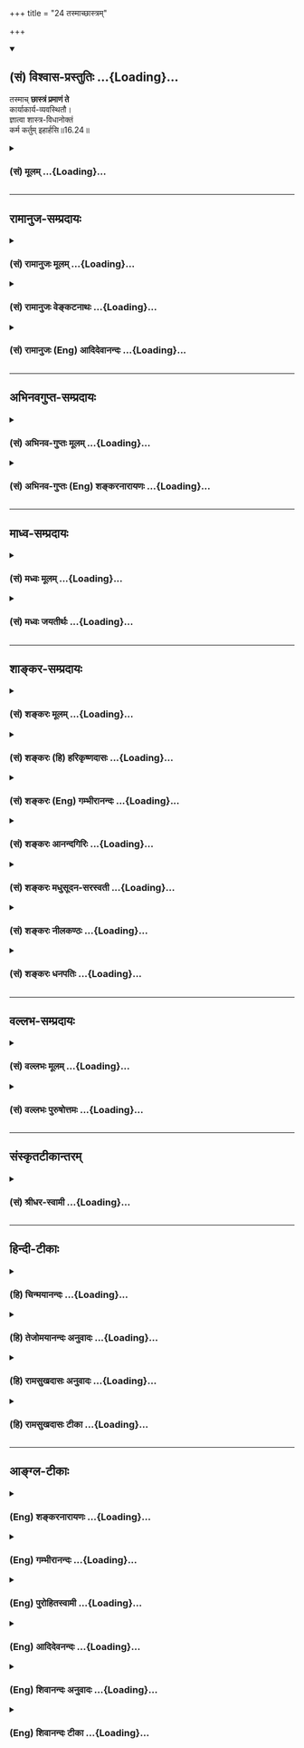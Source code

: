 +++
title = "24 तस्माच्छास्त्रम्"

+++
<div class="js_include" newlevelforh1="2" title="(सं) विश्वास-प्रस्तुतिः" unfilled url="/purANam_vaiShNavam/mahAbhAratam/06-bhIShma-parva/03-bhagavad-gItA-parva/saMskRtam/vishvAsa-prastutiH/16_daivAsura-sampad-vib/24_tasmAchChAstram.md">
<details open><summary><h2>(सं) विश्वास-प्रस्तुतिः ...{Loading}...</h2></summary>

तस्माच् **छास्त्रं प्रमाणं ते**  
कार्याकार्य-व्यवस्थितौ।  
ज्ञात्वा शास्त्र-विधानोक्तं  
कर्म कर्तुम् इहार्हसि॥16.24॥
</details>
</div>
<div class="js_include collapsed" newlevelforh1="3" title="(सं) मूलम्" unfilled url="/purANam_vaiShNavam/mahAbhAratam/06-bhIShma-parva/03-bhagavad-gItA-parva/saMskRtam/mUlam/16_daivAsura-sampad-vib/24_tasmAchChAstram.md">
<details><summary><h3>(सं) मूलम् ...{Loading}...</h3></summary>

तस्माच्छास्त्रं प्रमाणं ते कार्याकार्यव्यवस्थितौ।  
ज्ञात्वा शास्त्रविधानोक्तं कर्म कर्तुमिहार्हसि।।16.24।।
</details>
</div>


_________________
## रामानुज-सम्प्रदायः
<div class="js_include collapsed" newlevelforh1="3" title="(सं) रामानुजः मूलम्" unfilled url="/purANam_vaiShNavam/mahAbhAratam/06-bhIShma-parva/03-bhagavad-gItA-parva/saMskRtam/rAmAnujaH/mUlam/16_daivAsura-sampad-vib/24_tasmAchChAstram.md">
<details><summary><h3>(सं) रामानुजः मूलम् ...{Loading}...</h3></summary>

।।16.24।। तस्मात् **कार्याकार्यव्यवस्थितौ** उपादेयानुपादेयव्यवस्थायां
**शास्त्रम्** एव तव **प्रमाणम्।** धर्मशास्त्रेतिहासपुराणाद्युपबृंहिता
वेदा यद् एव पुरुषोत्तमाख्यं परं तत्त्वं तत्प्रीणनरूपं
तत्प्राप्त्युपायभूतं च कर्म अवबोधयन्ति तत् **शास्त्रविधानोक्तं** तत्त्वं
**कर्म** च **ज्ञात्वा** यथावद् अन्यूनातिरिक्तं विज्ञाय **कर्तुं** त्वं
**अर्हसि** तद् एव उपादातुम् अर्हसि।

</details>
</div>
<div class="js_include collapsed" newlevelforh1="3" title="(सं) रामानुजः वेङ्कटनाथः" unfilled url="/purANam_vaiShNavam/mahAbhAratam/06-bhIShma-parva/03-bhagavad-gItA-parva/saMskRtam/rAmAnujaH/venkaTanAthaH/16_daivAsura-sampad-vib/24_tasmAchChAstram.md">
<details><summary><h3>(सं) रामानुजः वेङ्कटनाथः ...{Loading}...</h3></summary>

  
  
।।16.24।। अध्यायोक्तं सर्वमेतदर्थमित्यभिप्रायेणानुशिष्यते --
तस्माच्छास्त्रमिति। अत्र
कार्याकार्यशब्दयोरुत्पाद्यानुत्पाद्यादिविषयत्वस्यासङ्गतिमभिप्रेत्याऽऽहउपादेयानुपादेयव्यवस्थायामिति।
अनुष्ठानविपर्ययस्य तत्त्वविपर्ययस्य च आसुरस्वभावे प्रदर्शितत्वादत्र च
तद्विपर्ययस्य विवक्षितत्वात् कार्याकार्यशब्दौ तत्त्वातत्त्वयोः
प्रदर्शनार्थावित्यभिप्रायेणोपादेयादिसाधारणशब्दः। उपादानमत्र यथाशास्त्रं
मनसा स्वीकरणं शास्त्रमेवेत्युक्तं;श्रुतिः स्मृतिः सदाचारः
\[या.स्मृ.1।7\] इत्यादिविरोधादित्यत्राऽऽह -- धर्मशास्त्रेति।
आदिशब्देनाचारग्रहणं;यजन्त्यविधिपूर्वकं \[9।23\]न तु मामभिजानन्ति
\[9।24\] इत्यादिव्यवच्छेदाय ज्ञात्त्वेत्यादिकमुच्यत इत्याहयदेवेति।
सर्वाणि हि शास्त्राणि साक्षाद्वा परम्परया वा परमपुरुषसमाराधनतयैव सर्वाणि
विदधति तत्र तत्त्वहितयोःवेदैश्च सर्वैरहमेव वेद्यः \[15।15\] इत्युक्तं
परतत्त्वं प्रागुक्तसमाख्यया
स्मारयतिपुरुषोत्तमाख्यमिति। तत्प्राप्त्युपायभूतं चेति सर्वेषां हि
फलसङ्गादित्यागेनानुष्ठितानां परब्रह्मप्राप्त्युपायत्वमेव स्वभाव इति
भावः। अत्रअवबोधयन्तीत्यनेनाज्ञातज्ञापनरूपविधानशब्दार्थो विवृतः।
अयथाशास्त्रं कर्मणां करणं च न कर्तव्यमित्यभिप्रायेणकर्तुमर्हसि
इत्युक्तम्। तस्मादप्यनुष्ठानतत्त्वाध्यवसायसाधारण्यमाहउपादातुमिति। अर्हसि
इत्येतदनुसारिमध्यमत्वमिति निर्देशः तस्य दैवीसम्पदभिजातस्य
योग्यत्वातिशयद्योतनाय। एतदुक्तं भवति -- सत्त्वोत्तरेण भवता
कुहकपुरुषकौशलातिशयपरिग्राहितमोहनशास्त्राभासप्रक्रियानुधावनेन
नित्यभगवदाज्ञारूपवेदाख्यशास्त्रसारभूताद्यथाधिकारं
कर्मयोगभक्तियोगरूपभगवदनन्यभजनपरमधर्मान्न प्रच्युतेन भवितव्यम् अपितु स एव
नित्यमुपादेयः -- इति। इहेति निर्देशः कर्माधिकारभूमिप्रदर्शनार्थः;
कर्मवश्यावस्थत्वज्ञापको वा।  
  
इति कवितार्किकसिंहस्य सर्वतन्त्रस्वतन्त्रस्य श्रीमद्वेङ्कटनाथस्य
वेदान्ताचार्यस्य कृतिषु भगवद्रामानुजविरचितश्रीमद्गीताभाष्यटीकायां
तात्पर्यचन्द्रिकायां षोडशोऽध्यायः।।16।। , ,

</details>
</div>
<div class="js_include collapsed" newlevelforh1="3" title="(सं) रामानुजः (Eng) आदिदेवानन्दः" unfilled url="/purANam_vaiShNavam/mahAbhAratam/06-bhIShma-parva/03-bhagavad-gItA-parva/saMskRtam/rAmAnujaH/english/AdidevAnandaH/16_daivAsura-sampad-vib/24_tasmAchChAstram.md">
<details><summary><h3>(सं) रामानुजः (Eng) आदिदेवानन्दः ...{Loading}...</h3></summary>

16.24 Hence, the Sastra is to be the only authority for you in
determining what should be done and what should not be done, viz., in
deciding what ought to be accepted and what ought not be accepted. You
should know, i.e., understand, neither more nor less than what
constitutes the truth and the work enjoined in the injunctions of the
Sastras which the Highest Reality called the Supreme Person revealed in
the Vedas. The Vedic injunctions are supplemented by the Dharma-sastras,
the Itihasas and the Puranas. The acts enjoined by them are the means
for reaching Him and for pleasing Him. You should perform them; you
should accept them alone.

</details>
</div>


_________________
## अभिनवगुप्त-सम्प्रदायः
<div class="js_include collapsed" newlevelforh1="3" title="(सं) अभिनव-गुप्तः मूलम्" unfilled url="/purANam_vaiShNavam/mahAbhAratam/06-bhIShma-parva/03-bhagavad-gItA-parva/saMskRtam/abhinava-guptaH/mUlam/16_daivAsura-sampad-vib/24_tasmAchChAstram.md">
<details><summary><h3>(सं) अभिनव-गुप्तः मूलम् ...{Loading}...</h3></summary>

।।16.23 -- 16.24।। न चैतत् पुरुषवचनमित्यनादरणीयम्; अपि तु
अनादिशास्त्रमत्र प्रमाणम् इत्युच्यते -- यः शास्त्रविधिमिति। तस्मादिति।
शास्त्रविधिं त्यजत स्वमनीषयैव कार्याकार्यविचारं कुर्वतः प्रत्युत
नरकपातः। तस्मात् आत्मबुद्ध्या +++(S;;N add शास्त्रमननुसृत्य after
आत्मबुद्ध्या)+++ कार्याकार्यव्यवस्थां मा कार्षीः इति तात्पर्यम् \[इति\]।  
  

</details>
</div>
<div class="js_include collapsed" newlevelforh1="3" title="(सं) अभिनव-गुप्तः (Eng) शङ्करनारायणः" unfilled url="/purANam_vaiShNavam/mahAbhAratam/06-bhIShma-parva/03-bhagavad-gItA-parva/saMskRtam/abhinava-guptaH/english/shankaranArAyaNaH/16_daivAsura-sampad-vib/24_tasmAchChAstram.md">
<details><summary><h3>(सं) अभिनव-गुप्तः (Eng) शङ्करनारायणः ...{Loading}...</h3></summary>

16.23-24 Yah sastravidhim etc. Tasmat etc. On the other hand, a fall
into the hell is \[inevitable\] for a person who rejects the scriptural
injunctions and makes, using his own intellect, an analysis as to what
is to be done and what is not to be done. Therefore, don't make a
decision with your intellect about what is to be done and what is not to
be done.-This is what is intended to be conveyed here.

</details>
</div>


_________________
## माध्व-सम्प्रदायः
<div class="js_include collapsed" newlevelforh1="3" title="(सं) मध्वः मूलम्" unfilled url="/purANam_vaiShNavam/mahAbhAratam/06-bhIShma-parva/03-bhagavad-gItA-parva/saMskRtam/madhvaH/mUlam/16_daivAsura-sampad-vib/24_tasmAchChAstram.md">
<details><summary><h3>(सं) मध्वः मूलम् ...{Loading}...</h3></summary>

।।16.24।। Sri Madhvacharya did not comment on this sloka.

</details>
</div>
<div class="js_include collapsed" newlevelforh1="3" title="(सं) मध्वः जयतीर्थः" unfilled url="/purANam_vaiShNavam/mahAbhAratam/06-bhIShma-parva/03-bhagavad-gItA-parva/saMskRtam/madhvaH/jayatIrthaH/16_daivAsura-sampad-vib/24_tasmAchChAstram.md">
<details><summary><h3>(सं) मध्वः जयतीर्थः ...{Loading}...</h3></summary>

।।16.24।। Sri Jayatirtha did not comment on this sloka.

</details>
</div>


_________________
## शाङ्कर-सम्प्रदायः
<div class="js_include collapsed" newlevelforh1="3" title="(सं) शङ्करः मूलम्" unfilled url="/purANam_vaiShNavam/mahAbhAratam/06-bhIShma-parva/03-bhagavad-gItA-parva/saMskRtam/shankaraH/mUlam/16_daivAsura-sampad-vib/24_tasmAchChAstram.md">
<details><summary><h3>(सं) शङ्करः मूलम् ...{Loading}...</h3></summary>

।।16.24।। --,**तस्मात् शास्त्रं प्रमाणं** ज्ञानसाधनं **ते** तव
**कार्याकार्यव्यवस्थितौ** कर्तव्याकर्तव्यव्यवस्थायाम्। अतः **ज्ञात्वा**
बुद्ध्वा **शास्त्रविधानोक्तं** विधिः विधानं शास्त्रेण विधानं
शास्त्रविधानम् कुर्यात्; न कुर्यात् इत्येवंलक्षणम्; तेन उक्तं
स्व**कर्म** यत् तत् **कर्तुम् इह** **अर्हसि;** इह इति
कर्माधिकारभूमिप्रदर्शनार्थम् इति।। इति श्रीमत्परमहंसपरिव्राजकाचार्यस्य
श्रीगोविन्दभगवत्पूज्यपादशिष्यस्य,श्रीमच्छंकरभगवतः कृतौ
श्रीमद्भगवद्गीताभाष्ये  
  
षोडशोऽध्यायः।।  
  

</details>
</div>
<div class="js_include collapsed" newlevelforh1="3" title="(सं) शङ्करः (हि) हरिकृष्णदासः" unfilled url="/purANam_vaiShNavam/mahAbhAratam/06-bhIShma-parva/03-bhagavad-gItA-parva/saMskRtam/shankaraH/hindI/harikRShNadAsaH/16_daivAsura-sampad-vib/24_tasmAchChAstram.md">
<details><summary><h3>(सं) शङ्करः (हि) हरिकृष्णदासः ...{Loading}...</h3></summary>

।।16.24।। सुतरां कर्तव्य और अकर्तव्यकी व्यवस्थामें तेरे लिये शास्त्र ही
प्रमाण है; अर्थात् ज्ञान प्राप्त करनेका साधन है। अतः शास्त्रविधानसे कही
हुई बातको समझकर यानी आज्ञाका नाम विधान है। शास्त्रद्वारा जो ऐसी आज्ञा दी
जाय कि यह कार्य कर; यह मत कर वह शास्त्रविधान है; उससे बताये,हुए
स्वकर्मको जानकर तुझे इस कर्मक्षेत्रमें कार्य करना उचित है। इह शब्द जिस
भूमिमें कर्मोंका अधिकार है उसका लक्ष्य करवानेवाला है।

</details>
</div>
<div class="js_include collapsed" newlevelforh1="3" title="(सं) शङ्करः (Eng) गम्भीरानन्दः" unfilled url="/purANam_vaiShNavam/mahAbhAratam/06-bhIShma-parva/03-bhagavad-gItA-parva/saMskRtam/shankaraH/english/gambhIrAnandaH/16_daivAsura-sampad-vib/24_tasmAchChAstram.md">
<details><summary><h3>(सं) शङ्करः (Eng) गम्भीरानन्दः ...{Loading}...</h3></summary>

16.24 Tasmat, therefore; sastram, the scripure; is te, your; pramanam,
authority, the means of knowledge; karya-akarya-vyavasthitau, as regards
the determination of what is to be done and what is not to be done.
Therefore, jnatva, after understanding; that which is your own karma,
duty; sastra-vidhana-uktam, as presented by scriptural
injunction-vidhana is the same as vidhi, precept, in the form, 'you
should do', 'you should not do'; as presented by that; arhasi, you
ought; kartum, to perform; it iha, here. 'Here' is used for pointing out
the sphere in which one is intitled to perform his duties.
F:gitadataR.K.GitaCHAPTER16.doc Page 1 of 1

</details>
</div>
<div class="js_include collapsed" newlevelforh1="3" title="(सं) शङ्करः आनन्दगिरिः" unfilled url="/purANam_vaiShNavam/mahAbhAratam/06-bhIShma-parva/03-bhagavad-gItA-parva/saMskRtam/shankaraH/AnandagiriH/16_daivAsura-sampad-vib/24_tasmAchChAstram.md">
<details><summary><h3>(सं) शङ्करः आनन्दगिरिः ...{Loading}...</h3></summary>

।।16.24।। शास्त्रादृते कर्मणो निष्फलत्वे फलितमाह -- **तस्मादिति।**
कर्तव्याकर्तव्यौ धर्माधर्मौ तस्य शास्त्रस्य प्रमाणत्वेऽपि मम किं
कर्तव्यमित्याशङ्क्याह -- **अत इति।** स्वकर्म क्षत्रियस्य युद्धादि;
इतिशब्दोऽध्यायसमाप्त्यर्थः। तदनेनाध्यायेन
प्राग्भवीयकर्मवासनानुसारेणाभिव्यज्यमानसात्त्विकादिप्रकृतित्रयविभागेन
दैव्यासुरीतिसंपद्द्वयमादानहानाभ्यामुपदिश्य कामक्रोधलोभानपहाय
पुरुषार्थिना शास्त्रप्रवणेन तदुक्तकारिणा भवितव्यमिति निर्धारितम्। इति
श्रीमत्परमहंसपरिव्राजकाचार्यश्रीमच्छुद्धानन्दपूज्यपादशिष्यानन्दगिरिकृतौ
षोडशोऽध्यायः।।16।।  
  

</details>
</div>
<div class="js_include collapsed" newlevelforh1="3" title="(सं) शङ्करः मधुसूदन-सरस्वती" unfilled url="/purANam_vaiShNavam/mahAbhAratam/06-bhIShma-parva/03-bhagavad-gItA-parva/saMskRtam/shankaraH/madhusUdana-sarasvatI/16_daivAsura-sampad-vib/24_tasmAchChAstram.md">
<details><summary><h3>(सं) शङ्करः मधुसूदन-सरस्वती ...{Loading}...</h3></summary>

।।16.24।। यस्मादेवं -- तस्मादिति। यस्माच्छास्त्रविमुखतया
कामाधीनप्रवृत्तिरैहिकपारत्रिकसर्वपुरुषार्थायोग्या तस्मात्ते तव
श्रेयोऽर्थिनः कार्याकार्यव्यवस्थितौ किं कार्यं किमकार्यमिति विषये
शास्त्रं वेदतदुपजीविस्मृतिपुराणादिकमेव बोधकं प्रमाणं नान्यत्
स्वोत्प्रेक्षाबुद्धवाक्यादीत्यभिप्रायः। एवंचेह कर्माधिकारभूमौ
शास्त्रविधानेन कुर्यान्न कुर्यादित्येवंप्रवर्तनानिवर्तनारूपेण
वैदिकलिङादिपदेनोक्तं कर्म विहितं प्रतिषिद्धं च ज्ञात्वा निषिद्धं वर्जयन्
विहितं क्षत्रियस्य युद्धादिकर्म त्वं कर्तुमर्हसि
सत्त्वशुद्धिपर्यन्तमित्यर्थः। तदेवमस्मिन्नध्याये सर्वस्या आसुर्याः संपदो
मूलभूतान्त्सर्वश्रेयःप्रापकान्त्सर्वश्रेयःप्रतिबन्धकान्महादोषान्कामक्रोधलोभानपहाय
श्रेयोर्थिना श्रद्दधानतया शास्त्रप्रवणेन तदुपदिष्टार्थानुष्ठानपरेण
भवितव्यमिति संपद्वयविभागप्रदर्शनमुखेन निर्धारितम्।

</details>
</div>
<div class="js_include collapsed" newlevelforh1="3" title="(सं) शङ्करः नीलकण्ठः" unfilled url="/purANam_vaiShNavam/mahAbhAratam/06-bhIShma-parva/03-bhagavad-gItA-parva/saMskRtam/shankaraH/nIlakaNThaH/16_daivAsura-sampad-vib/24_tasmAchChAstram.md">
<details><summary><h3>(सं) शङ्करः नीलकण्ठः ...{Loading}...</h3></summary>

।।16.24।। यस्माच्छास्त्रातिगः शुद्ध्यादिकं त्रयं नाप्नोति तस्मात्ते तव
शुद्ध्यादिकामस्य शास्त्रमेव प्रमाणं किं कार्यं किं न कार्यमित्यस्यां
व्यवस्थायाम्। एवं ज्ञात्वा शास्त्रं इदं कर्तव्यमिदं न कर्तव्यमिति शासनं
वेदाज्ञारूपं; विधानं च तदुल्लङ्घने प्रतिसमाधानम्। अग्निहोत्राद्यकरणेऽयं
दोषस्तत्परिहारार्थमिदं कृच्छ्रादिकं प्रायश्चित्तम्। ब्रह्महत्यादिकरणेऽयं
दोषस्तत्परिहारार्थमिदमश्वमेधादि अन्यद्वा प्रायश्चित्तम्। शास्त्रं च
विधानं च ताभ्यामुक्तं कर्म इह मनुष्यलोके कर्तुमर्हसि। लोकान्तरे
कर्मस्वनधिकारं दर्शयितुमिहेत्युक्तम् तदेवं शास्त्रानुवर्तिन एव
चित्तशुद्ध्यादिकं नान्यस्येति सिद्धम्।

</details>
</div>
<div class="js_include collapsed" newlevelforh1="3" title="(सं) शङ्करः धनपतिः" unfilled url="/purANam_vaiShNavam/mahAbhAratam/06-bhIShma-parva/03-bhagavad-gItA-parva/saMskRtam/shankaraH/dhanapatiH/16_daivAsura-sampad-vib/24_tasmAchChAstram.md">
<details><summary><h3>(सं) शङ्करः धनपतिः ...{Loading}...</h3></summary>

।।16.24।। यस्माच्छास्त्रविधिमुत्सृज्य कामकारतः प्रवृत्तानां
पुरुषार्थहानिरनर्थावाप्तिश्च तस्मात्ते दैवीं संपदमभिजातस्य तव
कार्याकार्यव्यवस्थितौ कर्तव्याकर्तव्यव्यवस्थायां शास्त्रं प्रमाणं
ज्ञानसाधनमतः शास्त्रेण विधानं कुर्यादित्येवंलक्षणं शास्त्रविधानं
तेनोक्तं स्वस्य क्षत्रियस्य यत्कर्म तदिह कर्माधिकारभूमौ कर्तुमर्हसि
योग्योऽसि। इदं कर्तव्यमिदं नेति शासनं वेदाज्ञारुपं शास्त्रं तदतिक्रमे
प्रायश्चित्तं विधानं शास्त्रं च विधानं च ताभ्यामुक्तमिति
तूक्तविधानपदार्थस्य शास्तेनेनेति व्युत्पत्त्या
शास्त्रपदार्थऽन्तर्भावमभिप्रेत्याचार्यैर्नोक्तं तदनेन षोडशाध्यायेन
संपद्वयं निरुपयता सर्वस्या आसुर्याः संपदो मूलभूतान् सर्वानर्थप्रापकान्
सर्वार्थप्रतिबन्धकान्महादोषान्कामादीन् त्रीन्परित्यज्य तत्परिवर्जनं
श्रेयआचरणकारणं शास्त्रविध्युल्लङ्घनं च विहाय श्रेयोऽर्थिना श्रद्दधानतया
शास्त्रोपदिष्टार्थानुष्ठानपरेण भवितव्यमिति दर्शयता आसुर्याः परिवर्जनेन
दैव्या उपादानेन च लभ्यमखण्डं मोक्षाख्यं ब्रह्म प्रकाशितम्। इति
श्रीमत्परमहंसपरिव्राजकाचार्यबालस्वामिश्रीपादशिष्यदत्तवंशावतंसरामकुमारसूनुधनपतिविदुषा
विरचितायां गीताभाष्योत्कर्षदीपिकायं षोडशोऽध्यायः।।16।।

</details>
</div>


_________________
## वल्लभ-सम्प्रदायः
<div class="js_include collapsed" newlevelforh1="3" title="(सं) वल्लभः मूलम्" unfilled url="/purANam_vaiShNavam/mahAbhAratam/06-bhIShma-parva/03-bhagavad-gItA-parva/saMskRtam/vallabhaH/mUlam/16_daivAsura-sampad-vib/24_tasmAchChAstram.md">
<details><summary><h3>(सं) वल्लभः मूलम् ...{Loading}...</h3></summary>

।।16.24।। फलितमाह -- तस्माच्छास्त्रमिति। तस्मान्मयि दत्तचित्तः कर्म
युद्धाख्यं शास्त्रविधानोक्तं स्वधर्मं
कर्त्तुमर्हसि। स्वकर्मवृत्तिर्दैवस्य निवृत्तिर्नासुरोदयात्। इति
दैवासुरविभागोऽयं षोडश ईरितः।।।।

</details>
</div>
<div class="js_include collapsed" newlevelforh1="3" title="(सं) वल्लभः पुरुषोत्तमः" unfilled url="/purANam_vaiShNavam/mahAbhAratam/06-bhIShma-parva/03-bhagavad-gItA-parva/saMskRtam/vallabhaH/puruShottamaH/16_daivAsura-sampad-vib/24_tasmAchChAstram.md">
<details><summary><h3>(सं) वल्लभः पुरुषोत्तमः ...{Loading}...</h3></summary>

  
  
।।16.24।। तस्मादिति। तस्मात् कारणात्ते तव दैव्यां सम्पदि जातस्य
कार्याकार्यव्यवस्थितौइदं कार्यम्; इदमकार्यम् एतयोर्व्यवस्थितौ
व्यवस्थायां शास्त्रं प्रमाणं; अतः शास्त्रं विधानोक्तं ज्ञात्वैतत्सङ्गेन
त्वं कर्म,कर्तुमिह प्रपञ्चे अर्हसि।  
  
दैवासुरीयसम्पत्तिविवेकेन तु षोडशे। सङ्गत्यागविभागेन बन्धमोक्षौ
विवेचितौ।।1।।

</details>
</div>


_________________
## संस्कृतटीकान्तरम्
<div class="js_include collapsed" newlevelforh1="3" title="(सं) श्रीधर-स्वामी" unfilled url="/purANam_vaiShNavam/mahAbhAratam/06-bhIShma-parva/03-bhagavad-gItA-parva/saMskRtam/shrIdhara-svAmI/16_daivAsura-sampad-vib/24_tasmAchChAstram.md">
<details><summary><h3>(सं) श्रीधर-स्वामी ...{Loading}...</h3></summary>

।।16.24।। फलितमाह **-- तस्मादिति।** इदं कार्यमिदमकार्यमित्यस्यां
व्यवस्थायां ते तव शास्त्रं श्रुतिस्मृतिपुराणादिकमेव प्रमाणम्। अतः
शास्त्रविधानोक्तं कर्म ज्ञात्वा इह कर्माधिकारे वर्तमानो यथाऽधिकारं कर्म
कर्तुमर्हसि। ,तन्मूलत्वात्सत्त्वशुद्धिसम्यग्ज्ञानमुक्तीनामित्यर्थः।

</details>
</div>


_________________
## हिन्दी-टीकाः
<div class="js_include collapsed" newlevelforh1="3" title="(हि) चिन्मयानन्दः" unfilled url="/purANam_vaiShNavam/mahAbhAratam/06-bhIShma-parva/03-bhagavad-gItA-parva/hindI/chinmayAnandaH/16_daivAsura-sampad-vib/24_tasmAchChAstram.md">
<details><summary><h3>(हि) चिन्मयानन्दः ...{Loading}...</h3></summary>

।।16.24।। पूर्व के तीन श्लोकों में दी गई युक्तियों का यह निष्कर्ष निकलता
है कि साधक को शास्त्र प्रमाण के अनुसार अपनी जीवन पद्धति अपनानी चाहिए।
कर्तव्य और अकर्तव्य का निश्चय शास्त्राध्ययन के द्वारा ही हो सकता है।
सत्य की प्राप्ति के मार्ग को निश्चित करने में प्रत्येक साधक अपनी ही
कल्पनाओं का आश्रय नहीं ले सकता । शास्त्रों की घोषणा उन ऋषियों ने की है;
जिन्होंने इस मार्ग के द्वारा पूर्णत्व का साक्षात्कार किया था। अत जब उन
ऋषियों ने हमें उस मार्ग का मानचित्र दिया है; तो हमारे लिए यही उचित है कि
विनयभाव से उसका अनुसरण कर स्वयं को कृतार्थ करें। ज्ञात्वा इसलिए आत्मदेव
की तीर्थयात्रा प्रारम्भ करने के पूर्व हमें इन शास्त्रों का
बुद्धिमत्तापूर्वक अध्ययन करना चाहिए। लक्ष्य; मार्ग; विघ्न और विघ्न के
निराकरण के उपायों का जानना किसी भी यात्रा के लिए अत्यावश्यक और लाभदायक
होता है। तुम्हें कर्म करना चाहिए अनेक लोग शास्त्र को जानते हैं;परन्तु ऐसे
अत्यन्त विरले लोग ही होते हैं; जिनमें शास्त्रोपदिष्ट जीवन जीने का साहस;
दृढ़ संकल्प और आत्मानुभूति के लक्ष्य की प्राप्ति होने तक धैर्य बना रहता
है। इसलिए; भगवान् श्रीकृष्ण का यह उपदेश है कि काम; क्रोध और लोभ का त्याग
कर मनुष्य को शास्त्रानुसार जीवन यापन करना चाहिए। यही कर्मयोग का जीवन
है। conclusion तत्सदिति श्रीमद्भगवद्गीतासूपनिषत्सु ब्रह्मविद्यायां
योगशास्त्रे  
  
श्रीकृष्णार्जुनसंवादे दैवासुरसंपद्विभागयोगो नाम षोढशोऽध्याय।।

</details>
</div>
<div class="js_include collapsed" newlevelforh1="3" title="(हि) तेजोमयानन्दः अनुवादः" unfilled url="/purANam_vaiShNavam/mahAbhAratam/06-bhIShma-parva/03-bhagavad-gItA-parva/hindI/tejomayAnandaH/anuvAdaH/16_daivAsura-sampad-vib/24_tasmAchChAstram.md">
<details><summary><h3>(हि) तेजोमयानन्दः अनुवादः ...{Loading}...</h3></summary>

।।16.24।। इसलिए तुम्हारे लिए कर्तव्य और अकर्तव्य की व्यवस्था (निर्णय)
में शास्त्र ही प्रमाण है शास्त्रोक्त विधान को जानकर तुम्हें अपने कर्म
करने चाहिए।।

</details>
</div>
<div class="js_include collapsed" newlevelforh1="3" title="(हि) रामसुखदासः अनुवादः" unfilled url="/purANam_vaiShNavam/mahAbhAratam/06-bhIShma-parva/03-bhagavad-gItA-parva/hindI/rAmasukhadAsaH/anuvAdaH/16_daivAsura-sampad-vib/24_tasmAchChAstram.md">
<details><summary><h3>(हि) रामसुखदासः अनुवादः ...{Loading}...</h3></summary>

।।16.24।। अतः तेरे लिये कर्तव्य-अकर्तव्यकी व्यवस्थामें शास्त्र ही प्रमाण
है -- ऐसा जानकर तू इस लोकमें शास्त्र-विधिसे नियत कर्तव्य कर्म करनेयोग्य
है।

</details>
</div>
<div class="js_include collapsed" newlevelforh1="3" title="(हि) रामसुखदासः टीका" unfilled url="/purANam_vaiShNavam/mahAbhAratam/06-bhIShma-parva/03-bhagavad-gItA-parva/hindI/rAmasukhadAsaH/TIkA/16_daivAsura-sampad-vib/24_tasmAchChAstram.md">
<details><summary><h3>(हि) रामसुखदासः टीका ...{Loading}...</h3></summary>

।।16.24।।***व्याख्या --***  **तस्मात् शास्त्रं प्रमाणं ते
कार्याकार्यव्यवस्थितौ --** जिन मनुष्योंको अपने प्राणोंसे मोह होता है; वे
प्रवृत्ति और निवृत्ति अर्थात् कर्तव्य और अकर्तव्यको न जाननेसे विशेषरूपसे
आसुरीसम्पत्तिमें प्रवृत्त होते हैं। इसलिये तू कर्तव्य और अकर्तव्यका
निर्णय करनेके लिये शास्त्रको सामने रख। जिनकी महिमा शास्त्रोंने गायी है और
जिनका बर्ताव शास्त्रीय सिद्धान्तके अनुसार होता है; ऐसे संतमहापुरुषोंके
आचरणों और वचनोंके अनुसार चलना भी शास्त्रोंके अनुसार ही चलना है। कारण कि
उन महापुरुषोंने शास्त्रोको आदर दिया है; और शास्त्रोंके अनुसार चलनेसे ही
वे श्रेष्ठ पुरुष बने हैं। वास्तवमें देखा जाय तो जो महापुरुष
परमात्मतत्त्वको प्राप्त हुए हैं; उनके आचरणों; आदर्शों; भावों आदिसे ही
शास्त्र बनते हैं।**शास्त्रं प्रमाणम्** का तात्पर्य यह है कि लोकपरलोकका
आश्रय लेकर चलनेवाले मनुष्योंके लिये कर्तव्यअकर्तव्यकी व्यवस्थामें
शास्त्र ही प्रमाण है।  
  
**ज्ञात्वा शास्त्रविधानोक्तं कर्म कर्तुमिहार्हसि (टिप्पणी प₀ 831) --**
प्राणपोषणपरायण मनुष्य शास्त्रविधिको (कि किसमें प्रवृत्त होना है और किससे
निवृत होना है) नहीं जानते (गीता 16। 7) इसलिये उनको सिद्धि आदीकि प्राप्ति
नहीं होती। भगवान् अर्जुनसे कहते हैं कि तू तो दैवीसम्पत्तिको प्राप्त है
अतः तू शास्त्रविधिको जानकर कर्तव्यका पालन करनेयोग्य है।  
  
अर्जुन पहले अपनी धारणासे कहते थे कि युद्ध करनेसे मुझे पाप लगेगा; जबकि
भाग्यशाली श्रेष्ठ क्षत्रियोंके लिये अपनेआप प्राप्त हुआ युद्ध स्वर्गको
देनेवाला है (गीता 2। 32)। भगवान् कहते हैं कि भैया तू पापपुण्यका निर्णय
अपने मनमाने ढंगसे कर रहा है तुझे तो इस विषयमें शास्त्रको प्रमाण रखना
चाहिये। शास्त्रकी आज्ञा समझकर ही तुझे कर्तव्यकर्म करना चाहिये। इसका
तात्पर्य यह है कि युद्धरूप क्रिया बाँधनेवाली नहीं है; प्रत्युत स्वार्थ
और अभिमान रखकर की हुई शास्त्रीय क्रिया (यज्ञ; दान आदि) ही बाँधनेवाली
होती है और मनमाने ढंगसे (शास्त्रविपरीत) की हुई क्रिया तो पतन करनेवाली
होती है।  
  
स्वतः प्राप्त युद्धरूप क्रिया क्रूर और हिंसारूप दीखती हुई भी पापजनक नहीं
होती (गीता 18। 47)। तात्पर्य है कि स्वभावनियत कर्म करता हुआ सर्वथा
स्वार्थरहित मनुष्य पापको प्राप्त नहीं होता अर्थात् ब्राह्मण; क्षत्रिय;
वैश्य और शूद्र -- इनके स्वभावके अनुसार शास्त्रोंने जो आज्ञा दी है; उसके
अनुसार कर्म करनेसे मनुष्यको पाप नहीं लगता। पाप लगता है -- स्वार्थसे;
अभिमानसे और दूसरोंका अनिष्ट सोचनेसे। मनुष्यजन्मकी सार्थकता यही है कि वह
शरीरप्राणोंके मोहमें न फँसकर केवल परमात्मप्राप्तिके उद्देश्यसे
शास्त्रविहित कर्मोंको करे।  
  
**इस प्रकार ; तत्; सत् -- इन भगवन्नामोंके उच्चारणपूर्वक ब्रह्मविद्या और
योगशास्त्रमय श्रीमद्भगवद्गीतोपनिषद्रूप श्रीकृष्णार्जुनसंवादमें
दैवासुरसम्पद्विभागयोग नामक सोलहवाँ अध्याय पूर्ण हुआ।।16।।  
  
**

</details>
</div>


_________________
## आङ्ग्ल-टीकाः
<div class="js_include collapsed" newlevelforh1="3" title="(Eng) शङ्करनारायणः" unfilled url="/purANam_vaiShNavam/mahAbhAratam/06-bhIShma-parva/03-bhagavad-gItA-parva/english/shankaranArAyaNaH/16_daivAsura-sampad-vib/24_tasmAchChAstram.md">
<details><summary><h3>(Eng) शङ्करनारायणः ...{Loading}...</h3></summary>

16.24. Therefore, by considering the scripture as your authority in
determining as to what is to be done and what is not to be done, you
should perform action, laid down by the regulations of the scriptures.

</details>
</div>
<div class="js_include collapsed" newlevelforh1="3" title="(Eng) गम्भीरानन्दः" unfilled url="/purANam_vaiShNavam/mahAbhAratam/06-bhIShma-parva/03-bhagavad-gItA-parva/english/gambhIrAnandaH/16_daivAsura-sampad-vib/24_tasmAchChAstram.md">
<details><summary><h3>(Eng) गम्भीरानन्दः ...{Loading}...</h3></summary>

16.24 Therefore, the scripture is your authority as regards the
determination of what is to be done and what is not to be done. After
understanding (your) duty as presented by scriptural injunction, you
ought to perform (your duty) here.

</details>
</div>
<div class="js_include collapsed" newlevelforh1="3" title="(Eng) पुरोहितस्वामी" unfilled url="/purANam_vaiShNavam/mahAbhAratam/06-bhIShma-parva/03-bhagavad-gItA-parva/english/purohitasvAmI/16_daivAsura-sampad-vib/24_tasmAchChAstram.md">
<details><summary><h3>(Eng) पुरोहितस्वामी ...{Loading}...</h3></summary>

16.24 Therefore whenever there is doubt whether thou shouldst do a thing
or not, let the scriptures guide thy conduct. In the light of the
scriptures shouldst thou labour the whole of thy life."

</details>
</div>
<div class="js_include collapsed" newlevelforh1="3" title="(Eng) आदिदेवनन्दः" unfilled url="/purANam_vaiShNavam/mahAbhAratam/06-bhIShma-parva/03-bhagavad-gItA-parva/english/AdidevanandaH/16_daivAsura-sampad-vib/24_tasmAchChAstram.md">
<details><summary><h3>(Eng) आदिदेवनन्दः ...{Loading}...</h3></summary>

16.24 Therefore, let the Sastra be your authority for determining what
should be done and what should not be done. Knowing what is enjoined in
the injunctions of the Sastra, you should perform work here.

</details>
</div>
<div class="js_include collapsed" newlevelforh1="3" title="(Eng) शिवानन्दः अनुवादः" unfilled url="/purANam_vaiShNavam/mahAbhAratam/06-bhIShma-parva/03-bhagavad-gItA-parva/english/shivAnandaH/anuvAdaH/16_daivAsura-sampad-vib/24_tasmAchChAstram.md">
<details><summary><h3>(Eng) शिवानन्दः अनुवादः ...{Loading}...</h3></summary>

16.24 Therefore, let the scripture be thy authority in determining what
ought to be done and what ought not to be done. Having known what is
said in the ordinance of the scriptures, thou shouldst act here in this
world.

</details>
</div>
<div class="js_include collapsed" newlevelforh1="3" title="(Eng) शिवानन्दः टीका" unfilled url="/purANam_vaiShNavam/mahAbhAratam/06-bhIShma-parva/03-bhagavad-gItA-parva/english/shivAnandaH/TIkA/16_daivAsura-sampad-vib/24_tasmAchChAstram.md">
<details><summary><h3>(Eng) शिवानन्दः टीका ...{Loading}...</h3></summary>

16.24 तस्मात् therefore; शास्त्रम् scripture; प्रमाणम् (be) authority;
ते they; कार्याकार्यव्यवस्थितौ in determining what ought to be done and
what ought not to be done; ज्ञात्वा having known; शास्त्रविधानोक्तम्
what is said in the ordinance of the scriptures; कर्म action; कर्तुम् to
do; इह here (in this world); अर्हसि shouldst.Commentary He who desires
the welfare of the Self should not disregard the ;nds of the scriptures.
A man who is anxious to obtain eternal bliss should respect the Vedas
and the Smritis which lay down the code of right conduct. He should
readily renounce whatever the scriptures teach him to abandon and accept
whatever he is directed to accept.He who is thus entirely devoted to the
Vedas cannot meet with misfortune; grief or delusion. No mother is more
kind than the scriptures for they restrain us from doing evil and bestow
on us the greatest good (liberation or Moksha). Therefore treat the
scriptures with great respect. Renounce all that the scriptures
prohibit. Whatever is worthy of being done; that thou shouldst do
thoroughly with all thy heart and all thy strength.Thus in the
Upanishads of the glorious Bhagavad Gita; the science of the Eternal;
the scripture of Yoga; the dialogue between Sri Krishna and Arjuna; ends
the sixteenth discourse entitledThe Yoga of the Division Between  
  
The Divine and the Demoniacal. ,

</details>
</div>
